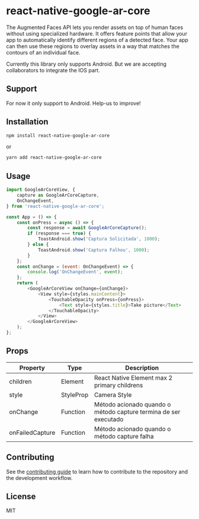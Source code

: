 # react-native-google-ar-core

The Augmented Faces API lets you render assets on top of human faces without using specialized hardware. It offers feature points that allow your app to automatically identify different regions of a detected face. Your app can then use these regions to overlay assets in a way that matches the contours of an individual face.

Currently this library only supports Android. But we are accepting collaborators to integrate the IOS part.

## Support
For now it only support to Android. Help-us to improve!

## Installation

```sh
npm install react-native-google-ar-core
```

or

```sh
yarn add react-native-google-ar-core
```

## Usage

```js
import GoogleArCoreView, {
    capture as GoogleArCoreCapture,
    OnChangeEvent,
} from 'react-native-google-ar-core';

const App = () => {
    const onPress = async () => {
        const response = await GoogleArCoreCapture();
        if (response === true) {
            ToastAndroid.show('Captura Solicitada', 1000);
        } else {
            ToastAndroid.show('Captura Falhou', 1000);
        }
    };
    const onChange = (event: OnChangeEvent) => {
        console.log('OnChangeEvent', event);
    };
    return (
        <GoogleArCoreView onChange={onChange}>
            <View style={styles.mainContent}>
                <TouchableOpacity onPress={onPress}>
                    <Text style={styles.title}>Take picture</Text>
                </TouchableOpacity>
            </View>
        </GoogleArCoreView>
    );
};
```

## Props

Property | Type | Description
--- | --- | ---
children | Element | React Native Element max 2 primary childrens 
style | StyleProp | Camera Style
onChange | Function | Método acionado quando o método capture termina de ser executado
onFailedCapture | Function | Método acionado quando o método capture falha
## Contributing

See the [contributing guide](CONTRIBUTING.md) to learn how to contribute to the repository and the development workflow.

## License

MIT
